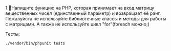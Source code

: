 1.🔸Напишите функцию на PHP, которая принимает на вход матрицу вещественных чисел (единственный параметр) и возвращает её ранг. Пожалуйста не используйте библиотечные классы и методы для работы с матрицами. А также не используйте цикл "for"(foreach можно;)

Тесты:

    ./vendor/bin/phpunit tests
